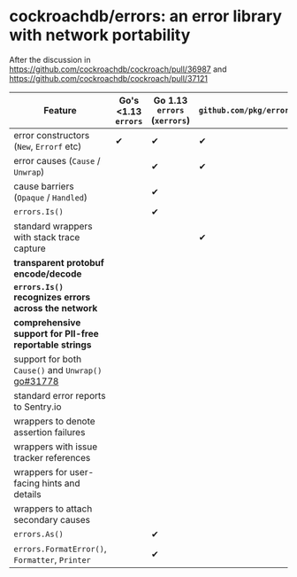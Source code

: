 # cockroachdb/errors: an error library with network portability

After the discussion in https://github.com/cockroachdb/cockroach/pull/36987
and https://github.com/cockroachdb/cockroach/pull/37121

| Feature                                                                                         | Go's <1.13 `errors` | Go 1.13 `errors` (`xerrors`) | `github.com/pkg/errors` | `cockroachdb/errors` |
|-------------------------------------------------------------------------------------------------|---------------------|------------------------------|-------------------------|----------------------|
| error constructors (`New`, `Errorf` etc)                                                        | ✔                   | ✔                            | ✔                       | ✔                    |
| error causes (`Cause` / `Unwrap`)                                                               |                     | ✔                            | ✔                       | ✔                    |
| cause barriers (`Opaque` / `Handled`)                                                           |                     | ✔                            |                         | ✔                    |
| `errors.Is()`                                                                                   |                     | ✔                            |                         | ✔                    |
| standard wrappers with stack trace capture                                                      |                     |                              | ✔                       | ✔                    |
| **transparent protobuf encode/decode**                                                          |                     |                              |                         | ✔                    |
| **`errors.Is()` recognizes errors across the network**                                          |                     |                              |                         | ✔                    |
| **comprehensive support for PII-free reportable strings**                                       |                     |                              |                         | ✔                    |
| support for both `Cause()` and `Unwrap()` [go#31778](https://github.com/golang/go/issues/31778) |                     |                              |                         | ✔                    |
| standard error reports to Sentry.io                                                             |                     |                              |                         | ✔                    |
| wrappers to denote assertion failures                                                           |                     |                              |                         | ✔                    |
| wrappers with issue tracker references                                                          |                     |                              |                         | ✔                    |
| wrappers for user-facing hints and details                                                      |                     |                              |                         | ✔                    |
| wrappers to attach secondary causes                                                             |                     |                              |                         | ✔                    |
| `errors.As()`                                                                                   |                     | ✔                            |                         | (in construction)    |
| `errors.FormatError()`, `Formatter`, `Printer`                                                  |                     | ✔                            |                         | (in construction)    |
